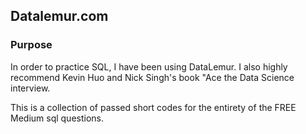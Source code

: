 ## Datalemur.com

### Purpose

In order to practice SQL, I have been using DataLemur. I also highly recommend Kevin Huo and Nick Singh's book "Ace the Data Science interview.

This is a collection of passed short codes for the entirety of the FREE Medium sql questions.